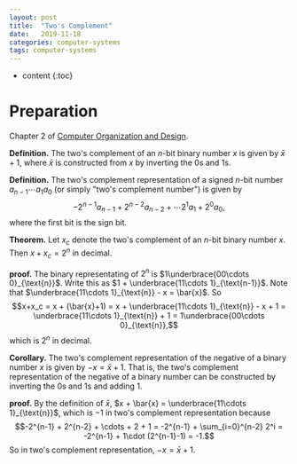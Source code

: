 ```yaml
---
layout: post
title:  "Two's Complement"
date:   2019-11-18
categories: computer-systems
tags: computer-systems
---
```


* content
{:toc}

# Preparation
Chapter 2 of [Computer Organization and Design](http://ac.aua.am/arm/public/2017-Spring-Computer-Organization/Textbooks/ComputerOrganizationAndDesign5thEdition2014.pdf).



**Definition.** The two's complement of an $n$-bit binary number $x$ is given by $\bar{x}+1$, where $\bar{x}$ is constructed from $x$ by inverting the $0$s and $1$s.

**Definition.** The two's complement representation of a signed $n$-bit number $a_{n-1}\cdots a_1a_0$ (or simply "two's complement number") is given by
$$-2^{n-1} a_{n-1} + 2^{n-2}a_{n-2}+ \cdots 2^1 a_1 + 2^0a_0,$$
where the first bit is the sign bit.

**Theorem.** Let $x_c$ denote the two's complement of an $n$-bit binary number $x$. Then $x + x_c = 2^n$ in decimal.

**proof.** The binary representating of $2^n$ is $1\underbrace{00\cdots 0}_{\text{n}}$. Write this as $1 + \underbrace{11\cdots 1}_{\text{n-1}}$. Note that $\underbrace{11\cdots 1}_{\text{n}} - x = \bar{x}$. So
$$x+x_c = x + (\bar{x}+1) = x + \underbrace{11\cdots 1}_{\text{n}} - x + 1 = \underbrace{11\cdots 1}_{\text{n}} + 1 = 1\underbrace{00\cdots 0}_{\text{n}},$$
which is $2^n$ in decimal.

**Corollary.** The two's complement representation of the negative of a binary number $x$ is given by $-x = \bar{x} + 1$. That is, the two's complement representation of the negative of a binary number can be constructed by inverting the $0$s and $1$s and adding $1$.

**proof.** By the definition of $\bar{x}$, $x + \bar{x} = \underbrace{11\cdots 1}_{\text{n}}$, which is $-1$ in two's complement representation because
$$-2^{n-1} + 2^{n-2} + \cdots + 2 + 1 = -2^{n-1} + \sum_{i=0}^{n-2} 2^i = -2^{n-1} + 1\cdot (2^{n-1}-1) = -1.$$
So in two's complement representation, $-x = \bar{x}+1$.
